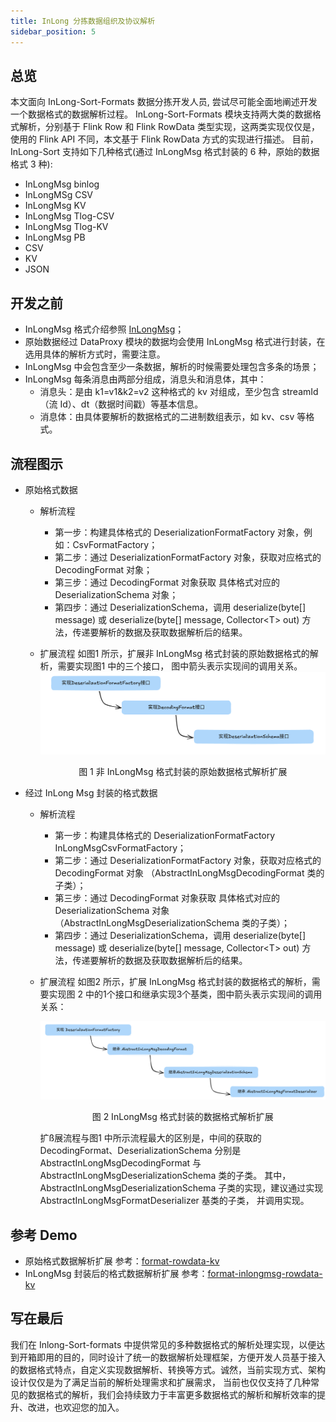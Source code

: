 ```yaml
---
title: InLong 分拣数据组织及协议解析
sidebar_position: 5
---
```

## 总览

本文面向 InLong-Sort-Formats 数据分拣开发人员, 尝试尽可能全面地阐述开发一个数据格式的数据解析过程。
InLong-Sort-Formats 模块支持两大类的数据格式解析，分别基于 Flink Row 和 Flink RowData 类型实现，这两类实现仅仅是，使用的 Flink API 不同，本文基于 Flink RowData 方式的实现进行描述。
目前，InLong-Sort 支持如下几种格式(通过 InLongMsg 格式封装的 6 种，原始的数据格式 3 种):
- InLongMsg binlog
- InLongMSg CSV
- InLongMsg KV
- InLongMsg Tlog-CSV
- InLongMsg Tlog-KV
- InLongMsg PB
- CSV
- KV
- JSON

## 开发之前

- InLongMsg 格式介绍参照 [InLongMsg](../binary_protocol/inlong_msg.md)；
- 原始数据经过 DataProxy 模块的数据均会使用 InLongMsg 格式进行封装，在选用具体的解析方式时，需要注意。
- InLongMsg 中会包含至少一条数据，解析的时候需要处理包含多条的场景；
- InLongMsg 每条消息由两部分组成，消息头和消息体，其中：
  + 消息头：是由 k1=v1&k2=v2 这种格式的 kv 对组成，至少包含 streamId （流 Id）、dt（数据时间戳）等基本信息。
  + 消息体：由具体要解析的数据格式的二进制数组表示，如 kv、csv 等格式。

## 流程图示
- 原始格式数据
  + 解析流程
    * 第一步：构建具体格式的 DeserializationFormatFactory 对象，例如：CsvFormatFactory；
    * 第二步：通过 DeserializationFormatFactory 对象，获取对应格式的 DecodingFormat 对象；
    * 第三步：通过 DecodingFormat 对象获取 具体格式对应的 DeserializationSchema 对象；
    * 第四步：通过 DeserializationSchema，调用 deserialize(byte\[\] message) 或 deserialize(byte\[\] message, Collector\<T\> out) 方法，传递要解析的数据及获取数据解析后的结果。

  + 扩展流程
    如图1 所示，扩展非 InLongMsg 格式封装的原始数据格式的解析，需要实现图1 中的三个接口， 图中箭头表示实现间的调用关系。
    ![非 InLongMsg 格式封装的原始数据格式解析扩展](img/sort_data_raw_format_extend.png) 
    <p align="center">图 1 非 InLongMsg 格式封装的原始数据格式解析扩展</p>

- 经过 InLong Msg 封装的格式数据
  + 解析流程 
    * 第一步：构建具体格式的 DeserializationFormatFactory InLongMsgCsvFormatFactory；
    * 第二步：通过 DeserializationFormatFactory 对象，获取对应格式的 DecodingFormat 对象 （AbstractInLongMsgDecodingFormat 类的子类）；
    * 第三步：通过 DecodingFormat 对象获取 具体格式对应的 DeserializationSchema 对象 （AbstractInLongMsgDeserializationSchema 类的子类）；
    * 第四步：通过 DeserializationSchema，调用 deserialize(byte\[\] message) 或 deserialize(byte\[\] message, Collector\<T\> out) 方法，传递要解析的数据及获取数据解析后的结果。

  + 扩展流程
    如图2 所示，扩展 InLongMsg 格式封装的数据格式的解析，需要实现图 2 中的1个接口和继承实现3个基类，图中箭头表示实现间的调用关系：

    ![InLongMsg 格式封装的数据格式解析扩展](img/sort_data_inlongmsg_format_extend.png)
    <p align="center">图 2 InLongMsg 格式封装的数据格式解析扩展</p>
    
    扩ß展流程与图1 中所示流程最大的区别是，中间的获取的 DecodingFormat、DeserializationSchema 分别是 AbstractInLongMsgDecodingFormat 与 AbstractInLongMsgDeserializationSchema 类的子类。
    其中，AbstractInLongMsgDeserializationSchema 子类的实现，建议通过实现 AbstractInLongMsgFormatDeserializer 基类的子类， 并调用实现。

## 参考 Demo

- 原始格式数据解析扩展
  参考：[format-rowdata-kv](https://github.com/apache/inlong/tree/master/inlong-sort/sort-formats/format-rowdata/format-rowdata-kv)
- InLongMsg 封装后的格式数据解析扩展
  参考：[format-inlongmsg-rowdata-kv](https://github.com/apache/inlong/tree/master/inlong-sort/sort-formats/format-rowdata/format-inlongmsg-rowdata-kv)

## 写在最后

我们在 Inlong-Sort-formats 中提供常见的多种数据格式的解析处理实现，以便达到开箱即用的目的，同时设计了统一的数据解析处理框架，方便开发人员基于接入的数据格式特点，自定义实现数据解析、转换等方式。诚然，当前实现方式、架构设计仅仅是为了满足当前的解析处理需求和扩展需求， 当前也仅仅支持了几种常见的数据格式的解析，我们会持续致力于丰富更多数据格式的解析和解析效率的提升、改进，也欢迎您的加入。